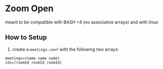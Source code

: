 # Zoom Open
meant to be compatible with BASH <4 (no associative arrays) and with linux

## How to Setup

1. create a `meetings.conf` with the following two arrays:
```
meetings=(name name name)
ids=(roomId roomId roomId)
```
